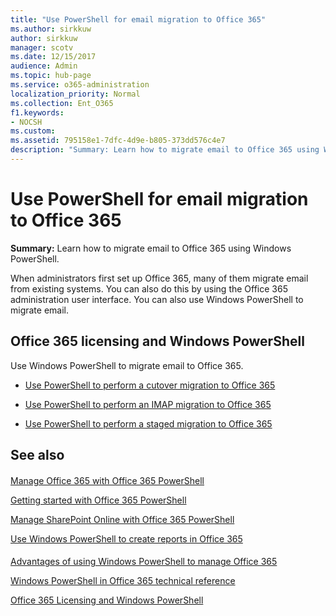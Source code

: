 ```yaml
---
title: "Use PowerShell for email migration to Office 365"
ms.author: sirkkuw
author: sirkkuw
manager: scotv
ms.date: 12/15/2017
audience: Admin
ms.topic: hub-page
ms.service: o365-administration
localization_priority: Normal
ms.collection: Ent_O365
f1.keywords:
- NOCSH
ms.custom: 
ms.assetid: 795158e1-7dfc-4d9e-b805-373dd576c4e7
description: "Summary: Learn how to migrate email to Office 365 using Windows PowerShell."
---
```


# Use PowerShell for email migration to Office 365

 **Summary:** Learn how to migrate email to Office 365 using Windows PowerShell.
  
When administrators first set up Office 365, many of them migrate email from existing systems. You can also do this by using the Office 365 administration user interface. You can also use Windows PowerShell to migrate email.
  
## Office 365 licensing and Windows PowerShell

Use Windows PowerShell to migrate email to Office 365. 
  
- [Use PowerShell to perform a cutover migration to Office 365](use-powershell-to-perform-a-cutover-migration-to-office-365.md)
    
- [Use PowerShell to perform an IMAP migration to Office 365](use-powershell-to-perform-an-imap-migration-to-office-365.md)
    
- [Use PowerShell to perform a staged migration to Office 365](use-powershell-to-perform-a-staged-migration-to-office-365.md)
    
## See also

#### 

[Manage Office 365 with Office 365 PowerShell](manage-office-365-with-office-365-powershell.md)
  
[Getting started with Office 365 PowerShell](getting-started-with-office-365-powershell.md)
  
[Manage SharePoint Online with Office 365 PowerShell](manage-sharepoint-online-with-office-365-powershell.md)
  
[Use Windows PowerShell to create reports in Office 365](use-windows-powershell-to-create-reports-in-office-365.md)
#### 

[Advantages of using Windows PowerShell to manage Office 365](https://technet.microsoft.com/library/15144a50-453e-4cd5-befd-bc6736697967.aspx)
  
[Windows PowerShell in Office 365 technical reference](https://technet.microsoft.com/library/10d5c66a-7579-4319-aaa5-7a5e21d49cea.aspx)
  
[Office 365 Licensing and Windows PowerShell](https://technet.microsoft.com/library/6ca0e430-f7ba-4184-becf-14c6c5c8dde5.aspx)

